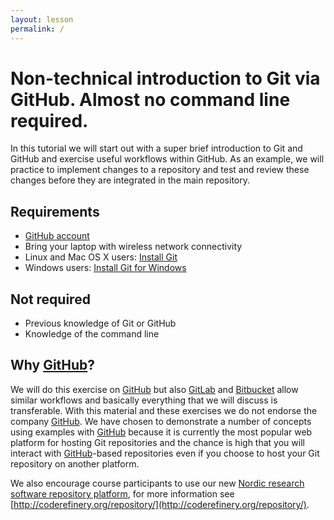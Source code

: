 ```yaml
---
layout: lesson
permalink: /
---
```


# Non-technical introduction to Git via GitHub. Almost no command line required.

In this tutorial we will start out with a super brief introduction to Git and
GitHub and exercise useful workflows within GitHub. As an example, we will
practice to implement changes to a repository and test and review these
changes before they are integrated in the main repository.


## Requirements

- [GitHub account](https://github.com/join)
- Bring your laptop with wireless network connectivity
- Linux and Mac OS X users: [Install Git](https://git-scm.com/book/en/v2/Getting-Started-Installing-Git)
- Windows users: [Install Git for Windows](https://git-scm.com/downloads)


## Not required

- Previous knowledge of Git or GitHub
- Knowledge of the command line


## Why [GitHub](https://github.com)?

We will do this exercise on [GitHub](https://github.com) but also
[GitLab](https://gitlab.com) and [Bitbucket](https://bitbucket.org) allow
similar workflows and basically everything that we will discuss is transferable. With
this material and these exercises we do not endorse the company
[GitHub](https://github.com). We have chosen to demonstrate a number of
concepts using examples with [GitHub](https://github.com) because it is
currently the most popular web platform for hosting Git repositories and the chance is high
that you will interact with [GitHub](https://github.com)-based repositories even if you
choose to host your Git repository on another platform.

We also encourage course participants to use our new [Nordic research software repository platform](https://source.coderefinery.org),
for more information see [http://coderefinery.org/repository/](http://coderefinery.org/repository/).
